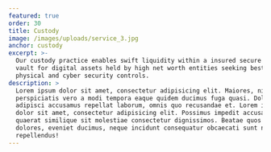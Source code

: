 ```yaml
---
featured: true
order: 30
title: Custody
image: /images/uploads/service_3.jpg
anchor: custody
excerpt: >-
  Our custody practice enables swift liquidity within a insured secure custody
  vault for digital assets held by high net worth entities seeking best-of-breed
  physical and cyber security controls.
description: >
  Lorem ipsum dolor sit amet, consectetur adipisicing elit. Maiores, nihil
  perspiciatis vero a modi tempora eaque quidem ducimus fuga quasi. Dolore ullam
  adipisci accusamus repellat laborum, omnis quo recusandae et. Lorem ipsum
  dolor sit amet, consectetur adipisicing elit. Possimus impedit accusantium
  quaerat similique sit molestiae consectetur dignissimos. Beatae quos magnam,
  dolores, eveniet ducimus, neque incidunt consequatur obcaecati sunt nobis
  repellendus!
---
```


